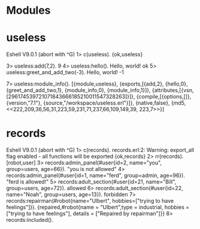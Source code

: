 Modules
=======

useless
=======

Eshell V9.0.1  (abort with ^G)
1> c(useless).
{ok,useless}


3> useless:add(7,2).
9
4> useless:hello().
Hello, world!
ok
5> useless:greet_and_add_two(-3).
Hello, world!
-1

7> useless:module_info().
[{module,useless},
 {exports,[{add,2},
           {hello,0},
           {greet_and_add_two,1},
           {module_info,0},
           {module_info,1}]},
 {attributes,[{vsn,[296174539721071843666185210011547328263]}]},
 {compile,[{options,[]},
           {version,"7.1"},
           {source,"/workspace/useless.erl"}]},
 {native,false},
 {md5,<<222,209,36,56,31,223,59,231,71,237,66,109,149,39,
        223,7>>}]


records
=======
Eshell V9.0.1  (abort with ^G)
1> c(records).
records.erl:2: Warning: export_all flag enabled - all functions will be exported
{ok,records}
2> rr(records).
[robot,user]
3> records:admin_panel(#user{id=2, name="you", group=users, age=66}).
"you is not allowed"
4> records:admin_panel(#user{id=1, name="ferd", group=admin, age=96}).
"ferd is allowed!"
5> records:adult_section(#user{id=21, name="Bill", group=users, age=72}).
allowed
6> records:adult_section(#user{id=22, name="Noah", group=users, age=13}).
forbidden
7> records:repairman(#robot{name="Ulbert", hobbies=["trying to have feelings"]}).
{repaired,#robot{name = "Ulbert",type = industrial,
                 hobbies = ["trying to have feelings"],
                 details = ["Repaired by repairman"]}}
8> records:included().
                
